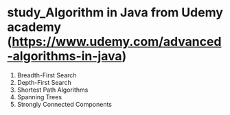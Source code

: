 # study_Algorithm in Java from Udemy academy (https://www.udemy.com/advanced-algorithms-in-java)
1. Breadth-First Search
2. Depth-First Search
3. Shortest Path Algorithms
4. Spanning Trees
5. Strongly Connected Components
